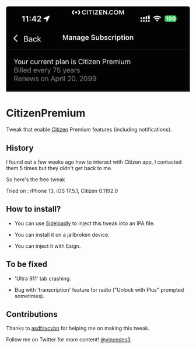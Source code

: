 ![Banner](Images/subscription.png)

# CitizenPremium

Tweak that enable [Citizen](https://apps.apple.com/us/app/citizen-local-safety-alerts/id1039889567) Premium features (including notifications).


## History

I found out a few weeks ago how to interact with Citizen app, I contacted them 5 times but they didn't get back to me.

So here's the free tweak

Tried on : iPhone 13, iOS 17.5.1, Citizen 0.1192.0

## How to install?

- You can use [Sideloadly](https://sideloadly.io) to inject this tweak into an IPA file.

- You can install it on a jailbroken device.

- You can inject it with Esign.

## To be fixed

- 'Ultra 911' tab crashing.

- Bug with 'transcription' feature for radio ("Unlock with Plus" prompted sometimes).

## Contributions

Thanks to [asdfzxcvbn](https://github.com/asdfzxcvbn) for helping me on making this tweak.


Follow me on Twitter for more content! [@vincedes3](https://x.com/vincedes3)